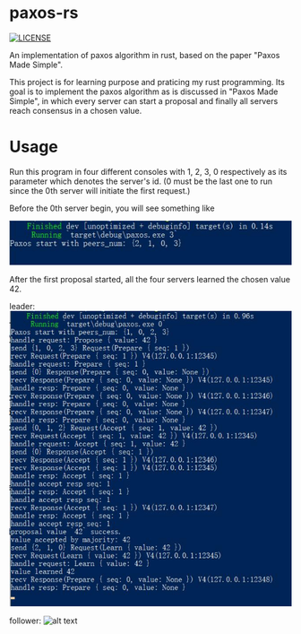 # paxos-rs
[![LICENSE](https://img.shields.io/badge/license-Anti%20996-blue.svg)](https://github.com/996icu/996.ICU/blob/master/LICENSE)

An implementation of paxos algorithm in rust, based on the paper "Paxos Made Simple".

This project is for learning purpose and praticing my rust programming. Its goal is to implement the paxos algorithm
as is discussed in "Paxos Made Simple", in which every server can start a proposal and finally all servers reach consensus
in a chosen value.

# Usage

Run this program in four different consoles with 1, 2, 3, 0 respectively as its parameter which denotes the server's id. 
(0 must be the last one to run since the 0th server will initiate the first request.)

Before the 0th server begin, you will see something like 

![alt text](before.jpg)

After the first proposal started, all the four servers learned the chosen value 42.

leader:
![alt text](server0.jpg)

follower:
![alt text](server1.jpg)
